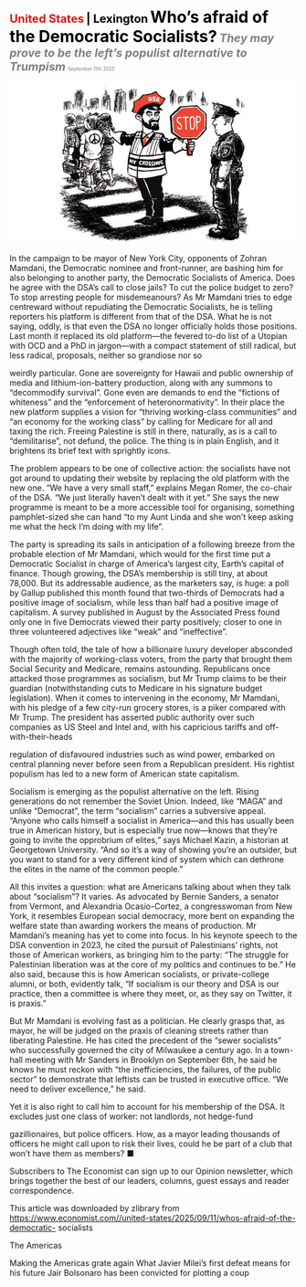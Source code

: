<span style="color:#E3120B; font-size:14.9pt; font-weight:bold;">United States</span> <span style="color:#000000; font-size:14.9pt; font-weight:bold;">| Lexington</span>
<span style="color:#000000; font-size:21.0pt; font-weight:bold;">Who’s afraid of the Democratic Socialists?</span>
<span style="color:#808080; font-size:14.9pt; font-weight:bold; font-style:italic;">They may prove to be the left’s populist alternative to Trumpism</span>
<span style="color:#808080; font-size:6.2pt;">September 11th 2025</span>

![](../images/021_Whos_afraid_of_the_Democratic_Socialists/p0090_img01.jpeg)

In the campaign to be mayor of New York City, opponents of Zohran Mamdani, the Democratic nominee and front-runner, are bashing him for also belonging to another party, the Democratic Socialists of America. Does he agree with the DSA’s call to close jails? To cut the police budget to zero? To stop arresting people for misdemeanours? As Mr Mamdani tries to edge centreward without repudiating the Democratic Socialists, he is telling reporters his platform is different from that of the DSA. What he is not saying, oddly, is that even the DSA no longer officially holds those positions. Last month it replaced its old platform—the fevered to-do list of a Utopian with OCD and a PhD in jargon—with a compact statement of still radical, but less radical, proposals, neither so grandiose nor so

weirdly particular. Gone are sovereignty for Hawaii and public ownership of media and lithium-ion-battery production, along with any summons to “decommodify survival”. Gone even are demands to end the “fictions of whiteness” and the “enforcement of heteronormativity”. In their place the new platform supplies a vision for “thriving working-class communities” and “an economy for the working class” by calling for Medicare for all and taxing the rich. Freeing Palestine is still in there, naturally, as is a call to “demilitarise”, not defund, the police. The thing is in plain English, and it brightens its brief text with sprightly icons.

The problem appears to be one of collective action: the socialists have not got around to updating their website by replacing the old platform with the new one. “We have a very small staff,” explains Megan Romer, the co-chair of the DSA. “We just literally haven’t dealt with it yet.” She says the new programme is meant to be a more accessible tool for organising, something pamphlet-sized she can hand “to my Aunt Linda and she won’t keep asking me what the heck I’m doing with my life”.

The party is spreading its sails in anticipation of a following breeze from the probable election of Mr Mamdani, which would for the first time put a Democratic Socialist in charge of America’s largest city, Earth’s capital of finance. Though growing, the DSA’s membership is still tiny, at about 78,000. But its addressable audience, as the marketers say, is huge: a poll by Gallup published this month found that two-thirds of Democrats had a positive image of socialism, while less than half had a positive image of capitalism. A survey published in August by the Associated Press found only one in five Democrats viewed their party positively; closer to one in three volunteered adjectives like “weak” and “ineffective”.

Though often told, the tale of how a billionaire luxury developer absconded with the majority of working-class voters, from the party that brought them Social Security and Medicare, remains astounding. Republicans once attacked those programmes as socialism, but Mr Trump claims to be their guardian (notwithstanding cuts to Medicare in his signature budget legislation). When it comes to intervening in the economy, Mr Mamdani, with his pledge of a few city-run grocery stores, is a piker compared with Mr Trump. The president has asserted public authority over such companies as US Steel and Intel and, with his capricious tariffs and off-with-their-heads

regulation of disfavoured industries such as wind power, embarked on central planning never before seen from a Republican president. His rightist populism has led to a new form of American state capitalism.

Socialism is emerging as the populist alternative on the left. Rising generations do not remember the Soviet Union. Indeed, like “MAGA” and unlike “Democrat”, the term “socialism” carries a subversive appeal. “Anyone who calls himself a socialist in America—and this has usually been true in American history, but is especially true now—knows that they’re going to invite the opprobrium of elites,” says Michael Kazin, a historian at Georgetown University. “And so it’s a way of showing you’re an outsider, but you want to stand for a very different kind of system which can dethrone the elites in the name of the common people.”

All this invites a question: what are Americans talking about when they talk about “socialism”? It varies. As advocated by Bernie Sanders, a senator from Vermont, and Alexandria Ocasio-Cortez, a congresswoman from New York, it resembles European social democracy, more bent on expanding the welfare state than awarding workers the means of production. Mr Mamdani’s meaning has yet to come into focus. In his keynote speech to the DSA convention in 2023, he cited the pursuit of Palestinians’ rights, not those of American workers, as bringing him to the party: “The struggle for Palestinian liberation was at the core of my politics and continues to be.” He also said, because this is how American socialists, or private-college alumni, or both, evidently talk, “If socialism is our theory and DSA is our practice, then a committee is where they meet, or, as they say on Twitter, it is praxis.”

But Mr Mamdani is evolving fast as a politician. He clearly grasps that, as mayor, he will be judged on the praxis of cleaning streets rather than liberating Palestine. He has cited the precedent of the “sewer socialists” who successfully governed the city of Milwaukee a century ago. In a town-hall meeting with Mr Sanders in Brooklyn on September 6th, he said he knows he must reckon with “the inefficiencies, the failures, of the public sector” to demonstrate that leftists can be trusted in executive office. “We need to deliver excellence,” he said.

Yet it is also right to call him to account for his membership of the DSA. It excludes just one class of worker: not landlords, not hedge-fund

gazillionaires, but police officers. How, as a mayor leading thousands of officers he might call upon to risk their lives, could he be part of a club that won’t have them as members? ■

Subscribers to The Economist can sign up to our Opinion newsletter, which brings together the best of our leaders, columns, guest essays and reader correspondence.

This article was downloaded by zlibrary from https://www.economist.com//united-states/2025/09/11/whos-afraid-of-the-democratic- socialists

The Americas

Making the Americas grate again What Javier Milei’s first defeat means for his future Jair Bolsonaro has been convicted for plotting a coup